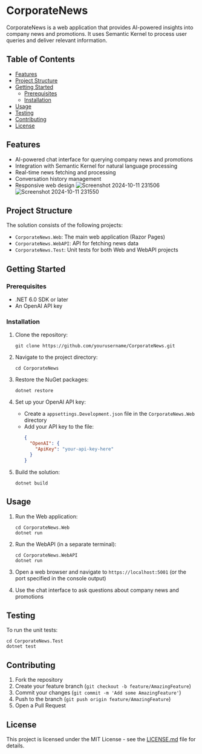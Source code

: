 # CorporateNews

CorporateNews is a web application that provides AI-powered insights into company news and promotions. It uses Semantic Kernel to process user queries and deliver relevant information.

## Table of Contents

- [Features](#features)
- [Project Structure](#project-structure)
- [Getting Started](#getting-started)
  - [Prerequisites](#prerequisites)
  - [Installation](#installation)
- [Usage](#usage)
- [Testing](#testing)
- [Contributing](#contributing)
- [License](#license)

## Features

- AI-powered chat interface for querying company news and promotions
- Integration with Semantic Kernel for natural language processing
- Real-time news fetching and processing
- Conversation history management
- Responsive web design
![Screenshot 2024-10-11 231506](https://github.com/user-attachments/assets/c8b5b4d1-b064-493c-be80-39aaf0527c9a)
![Screenshot 2024-10-11 231550](https://github.com/user-attachments/assets/3e81e0a2-a6b2-4b87-bc58-19345079e08d)

## Project Structure

The solution consists of the following projects:

- `CorporateNews.Web`: The main web application (Razor Pages)
- `CorporateNews.WebAPI`: API for fetching news data
- `CorporateNews.Test`: Unit tests for both Web and WebAPI projects

## Getting Started

### Prerequisites

- .NET 6.0 SDK or later
- An OpenAI API key

### Installation

1. Clone the repository:
   ```
   git clone https://github.com/yourusername/CorporateNews.git
   ```

2. Navigate to the project directory:
   ```
   cd CorporateNews
   ```

3. Restore the NuGet packages:
   ```
   dotnet restore
   ```

4. Set up your OpenAI API key:
   - Create a `appsettings.Development.json` file in the `CorporateNews.Web` directory
   - Add your API key to the file:
     ```json
     {
       "OpenAI": {
         "ApiKey": "your-api-key-here"
       }
     }
     ```

5. Build the solution:
   ```
   dotnet build
   ```

## Usage

1. Run the Web application:
   ```
   cd CorporateNews.Web
   dotnet run
   ```

2. Run the WebAPI (in a separate terminal):
   ```
   cd CorporateNews.WebAPI
   dotnet run
   ```

3. Open a web browser and navigate to `https://localhost:5001` (or the port specified in the console output)

4. Use the chat interface to ask questions about company news and promotions

## Testing

To run the unit tests:
```
cd CorporateNews.Test
dotnet test
```

## Contributing

1. Fork the repository
2. Create your feature branch (`git checkout -b feature/AmazingFeature`)
3. Commit your changes (`git commit -m 'Add some AmazingFeature'`)
4. Push to the branch (`git push origin feature/AmazingFeature`)
5. Open a Pull Request

## License

This project is licensed under the MIT License - see the [LICENSE.md](LICENSE.md) file for details.

